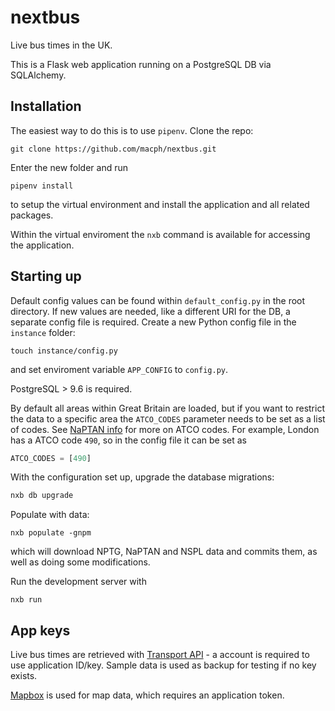 # nextbus

Live bus times in the UK.

This is a Flask web application running on a PostgreSQL DB via SQLAlchemy.

## Installation

The easiest way to do this is to use `pipenv`. Clone the repo:

```
git clone https://github.com/macph/nextbus.git
```

Enter the new folder and run

```
pipenv install
```

to setup the virtual environment and install the application and all related packages.

Within the virtual enviroment the `nxb` command is available for accessing the application.

## Starting up

Default config values can be found within `default_config.py` in the root directory. If new values are needed, like a different URI for the DB, a separate config file is required. Create a new Python config file in the `instance` folder:

```
touch instance/config.py
```

and set enviroment variable `APP_CONFIG` to `config.py`.

PostgreSQL > 9.6 is required.

By default all areas within Great Britain are loaded, but if you want to restrict the data to a specific area the `ATCO_CODES` parameter needs to be set as a list of codes. See [NaPTAN info](http://naptan.app.dft.gov.uk/datarequest/help) for more on ATCO codes. For example, London has a ATCO code `490`, so in the config file it can be set as

```python
ATCO_CODES = [490]
```

With the configuration set up, upgrade the database migrations:

```python
nxb db upgrade
```

Populate with data:

```
nxb populate -gnpm
```

which will download NPTG, NaPTAN and NSPL data and commits them, as well as doing some modifications.

Run the development server with

```
nxb run
```

## App keys

Live bus times are retrieved with [Transport API](transportapi.com) - a account is required to use application ID/key. Sample data is used as backup for testing if no key exists.

[Mapbox](mapbox.com) is used for map data, which requires an application token.